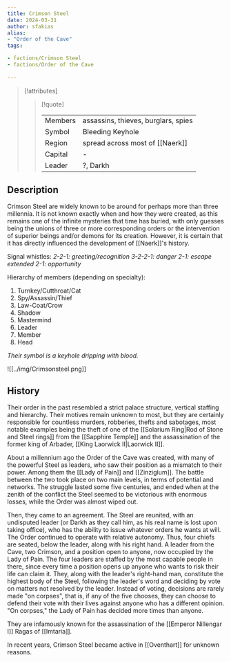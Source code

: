 ```yaml
---
title: Crimson Steel
date: 2024-03-31
author: sfakias
alias:
- "Order of the Cave"
tags:

- factions/Crimson Steel
- factions/Order of the Cave
 
---
```

> [!attributes]
> 
> > [!quote]
> >
> > | | |
> > | --- | --- |
> > | Members | assassins, thieves, burglars, spies |
> > | Symbol | Bleeding Keyhole |
> > | Region | spread across most of [[Naerk]] |
> > | Capital | - |
> > | Leader | ?, Darkh |

## Description

Crimson Steel are widely known to be around for perhaps more than three millennia. It is not known exactly when and how they were created, as this remains one of the infinite mysteries that time has buried, with only guesses being the unions of three or more corresponding orders or the intervention of superior beings and/or demons for its creation. However, it is certain that it has directly influenced the development of [[Naerk]]'s history.

Signal whistles:
_2-2-1: greeting/recognition_
_3-2-2-1: danger_
_2-1: escape_
_extended 2-1: opportunity_

Hierarchy of members (depending on specialty):

1) Turnkey/Cutthroat/Cat
2) Spy/Assassin/Thief
3) Law-Coat/Crow
4) Shadow
5) Mastermind
6) Leader
7) Member
8) Head

_Their symbol is a keyhole dripping with blood._

![[../img/Crimsonsteel.png]]

## History

Their order in the past resembled a strict palace structure, vertical staffing and hierarchy. Their motives remain unknown to most, but they are certainly responsible for countless murders, robberies, thefts and sabotages, most notable examples being the theft of one of the [[Solarium Ring|Rod of Stone and Steel rings]] from the [[Sapphire Temple]] and the assassination of the former king of Arbader, [[King Laorwick II|Laorwick II]].

About a millennium ago the Order of the Cave was created, with many of the powerful Steel as leaders, who saw their position as a mismatch to their power. Among them the [[Lady of Pain]] and [[Zinziglum]]. The battle between the two took place on two main levels, in terms of potential and networks. The struggle lasted some five centuries, and ended when at the zenith of the conflict the Steel seemed to be victorious with enormous losses, while the Order was almost wiped out.

Then, they came to an agreement. The Steel are reunited, with an undisputed leader (or Darkh as they call him, as his real name is lost upon taking office), who has the ability to issue whatever orders he wants at will. The Order continued to operate with relative autonomy. Thus, four chiefs are seated, below the leader, along with his right hand. A leader from the Cave, two Crimson, and a position open to anyone, now occupied by the Lady of Pain. The four leaders are staffed by the most capable people in there, since every time a position opens up anyone who wants to risk their life can claim it. They, along with the leader's right-hand man, constitute the highest body of the Steel, following the leader's word and deciding by vote on matters not resolved by the leader. Instead of voting, decisions are rarely made "on corpses", that is, if any of the five chooses, they can choose to defend their vote with their lives against anyone who has a different opinion. "On corpses," the Lady of Pain has decided more times than anyone.

They are infamously known for the assassination of the [[Emperor Nillengar I]] Ragas of [[Imtaria]].

In recent years, Crimson Steel became active in [[Oventhart]] for unknown reasons.
